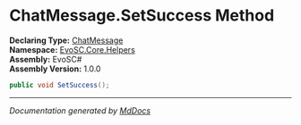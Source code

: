 ﻿<!--  
  <auto-generated>   
    The contents of this file were generated by a tool.  
    Changes to this file may be list if the file is regenerated  
  </auto-generated>   
-->

# ChatMessage.SetSuccess Method

**Declaring Type:** [ChatMessage](../index.md)  
**Namespace:** [EvoSC.Core.Helpers](../../index.md)  
**Assembly:** EvoSC\#  
**Assembly Version:** 1.0.0

```csharp
public void SetSuccess();
```
___

*Documentation generated by [MdDocs](https://github.com/ap0llo/mddocs)*
